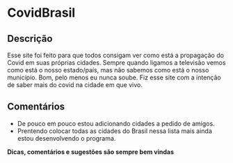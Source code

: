 # CovidBrasil

## Descrição

Esse site foi feito para que todos consigam ver como está a propagação do Covid em suas próprias cidades. Sempre quando ligamos a televisão vemos como está o nosso estado/país, mas não sabemos como está o nosso município. Bom, pelo menos eu nunca soube. Fiz esse site com a intenção de saber mais do covid na cidade em que vivo. 

## Comentários

- De pouco em pouco estou adicionando cidades a pedido de amigos. 
- Prentendo colocar todas as cidades do Brasil nessa lista mais ainda estou desenvolvendo o programa.


**Dicas, comentários e sugestões são sempre bem vindas**
